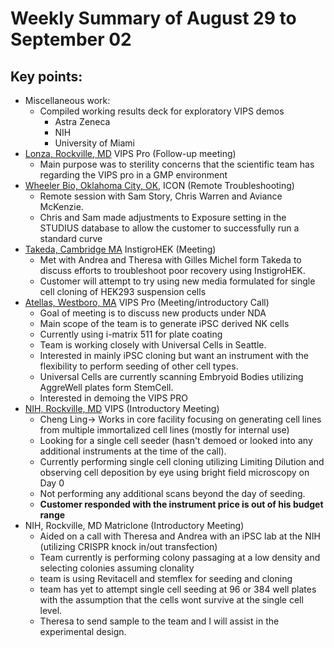 # Weekly Summary of August 29 to September 02

## Key points:

- Miscellaneous work:
  - Compiled working results deck for exploratory VIPS demos
    - Astra Zeneca
    - NIH
    - University of Miami
- [Lonza, Rockville, MD](https://advancedinstruments.lightning.force.com/lightning/r/Account/0014x000014e3SSAAY/view) VIPS Pro (Follow-up meeting)
  - Main purpose was to sterility concerns that the scientific team has regarding the VIPS pro in a GMP environment
- [Wheeler Bio, Oklahoma City, OK](https://advancedinstruments.lightning.force.com/lightning/r/Account/0014x00000sbcgOAAQ/view), ICON (Remote Troubleshooting)
  - Remote session with Sam Story, Chris Warren and Aviance McKenzie.
  - Chris and Sam made adjustments to Exposure setting in the STUDIUS database to allow the customer to successfully run a standard curve
- [Takeda, Cambridge MA](https://advancedinstruments.lightning.force.com/lightning/r/Account/0014x00000sbdNmAAI/view) InstigroHEK (Meeting)
  - Met with Andrea and Theresa with Gilles Michel form Takeda to discuss efforts to troubleshoot poor recovery using InstigroHEK.
  - Customer will attempt to try using new media formulated for single cell cloning of HEK293 suspension cells
- [Atellas, Westboro, MA](https://advancedinstruments.lightning.force.com/lightning/r/Opportunity/0064x00000FmPwCAAV/view) VIPS Pro (Meeting/introductory Call)
  - Goal of meeting is to discuss new products under NDA
  - Main scope of the team is to generate iPSC derived NK cells
  - Currently using i-matrix 511 for plate coating
  - Team is working closely with Universal Cells in Seattle.
  - Interested in mainly iPSC cloning but want an instrument with the flexibility to perform seeding of other cell types.
  - Universal Cells are currently scanning Embryoid Bodies utilizing AggreWell plates form StemCell.
  - Interested in demoing the VIPS PRO
- [NIH, Rockville, MD](https://advancedinstruments.lightning.force.com/lightning/r/Opportunity/0064x00000GTKi8AAH/view) VIPS (Introductory Meeting)
  - Cheng Ling-> Works in core facility focusing on generating cell lines from multiple immortalized cell lines (mostly for internal use)
  - Looking for a single cell seeder (hasn't demoed or looked into any additional instruments at the time of the call).
  - Currently performing single cell cloning utilizing Limiting Dilution and observing cell deposition by eye using bright field microscopy on Day 0
  - Not performing any additional scans beyond the day of seeding.
  - **Customer responded with the instrument price is out of his budget range**
- NIH, Rockville, MD Matriclone (Introductory Meeting)
  - Aided on a call with Theresa and Andrea with an iPSC lab at the NIH (utilizing CRISPR knock in/out transfection)
  - Team currently is performing colony passaging at a low density and selecting colonies assuming clonality
  - team is using Revitacell and stemflex for seeding and cloning
  - team has yet to attempt single cell seeding at 96 or 384 well plates with the assumption that the cells wont survive at the single cell level.
  - Theresa to send sample to the team and I will assist in the experimental design.
